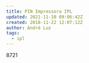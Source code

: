 ```yaml
---
title: PIN Impressora IPL
updated: 2021-11-10 09:06:42Z
created: 2018-11-22 12:07:12Z
author: André Luz
tags:
  - ipl
---
```


8721